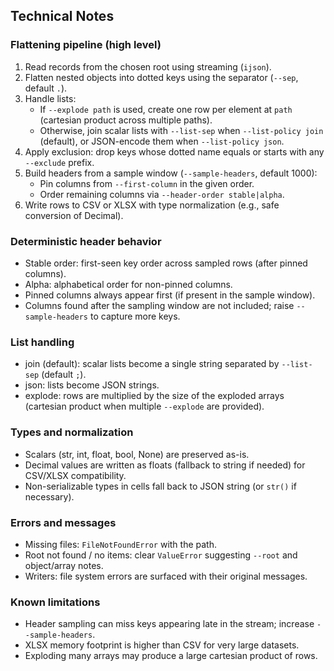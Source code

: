 ## Technical Notes

### Flattening pipeline (high level)
1. Read records from the chosen root using streaming (`ijson`).
2. Flatten nested objects into dotted keys using the separator (`--sep`, default `.`).
3. Handle lists:
   - If `--explode path` is used, create one row per element at `path` (cartesian product across multiple paths).
   - Otherwise, join scalar lists with `--list-sep` when `--list-policy join` (default), or JSON-encode them when `--list-policy json`.
4. Apply exclusion: drop keys whose dotted name equals or starts with any `--exclude` prefix.
5. Build headers from a sample window (`--sample-headers`, default 1000):
   - Pin columns from `--first-column` in the given order.
   - Order remaining columns via `--header-order stable|alpha`.
6. Write rows to CSV or XLSX with type normalization (e.g., safe conversion of Decimal).

### Deterministic header behavior
- Stable order: first-seen key order across sampled rows (after pinned columns).
- Alpha: alphabetical order for non-pinned columns.
- Pinned columns always appear first (if present in the sample window).
- Columns found after the sampling window are not included; raise `--sample-headers` to capture more keys.

### List handling
- join (default): scalar lists become a single string separated by `--list-sep` (default `;`).
- json: lists become JSON strings.
- explode: rows are multiplied by the size of the exploded arrays (cartesian product when multiple `--explode` are provided).

### Types and normalization
- Scalars (str, int, float, bool, None) are preserved as-is.
- Decimal values are written as floats (fallback to string if needed) for CSV/XLSX compatibility.
- Non-serializable types in cells fall back to JSON string (or `str()` if necessary).

### Errors and messages
- Missing files: `FileNotFoundError` with the path.
- Root not found / no items: clear `ValueError` suggesting `--root` and object/array notes.
- Writers: file system errors are surfaced with their original messages.

### Known limitations
- Header sampling can miss keys appearing late in the stream; increase `--sample-headers`.
- XLSX memory footprint is higher than CSV for very large datasets.
- Exploding many arrays may produce a large cartesian product of rows.
